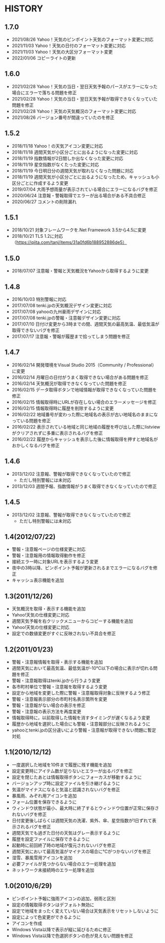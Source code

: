 # HISTORY

## 1.7.0
- 2021/08/26 Yahoo！天気のピンポイント天気のフォーマット変更に対応
- 2021/11/03 Yahoo！天気の日付のフォーマット変更に対応
- 2021/11/03 Yahoo！天気の大区分フォーマット変更
- 2022/01/06 コピーライトの更新

## 1.6.0
- 2021/02/28 Yahoo！天気の当日・翌日天気予報のパースがエラーになった場合にエラーで落ちる問題を修正
- 2021/02/28 Yahoo！天気の当日・翌日天気予報が取得できなくなっていた問題を修正
- 2021/02/28 Yahoo！天気の天気概況のフォーマット変更に対応
- 2021/08/26 バージョン番号が間違っていたのを修正

## 1.5.2
- 2018/11/18 Yahoo！の天気アイコン変更に対応
- 2018/11/18 週間天気が小区分ごとに出るようになった変更に対応
- 2018/11/19 指数情報が2日間しか出なくなった変更に対応
- 2018/11/19 星空指数がなくたった変更に対応
- 2018/11/19 今日明日分の週間天気が取れなくなった問題に対応
- 2018/11/19 週間天気が小区分ごとに出るようになったため，キャッシュも小区分ごとに作成するよう変更
- 2019/07/04 大雨予想雨量が表示されている場合にエラーになるバグを修正
- 2020/06/24 注意報・警報取得でエラーが出る場合がある不具合修正
- 2020/06/27 コメントの削除漏れ

## 1.5.1
- 2018/10/21 対象フレームワークを.Net Framework 3.5から4.5に変更
- 2018/10/21 TLS 1.2に対応（https://qiita.com/tanj/items/31a0fd6b188952886de5）

## 1.5.0
- 2018/07/07 注意報・警報と天気概況をYahooから取得するように変更

## 1.4.8
- 2016/10/03 特別警報に対応
- 2017/07/08 tenki.jpの天気概況デザイン変更に対応
- 2017/07/08 yahooの九州豪雨デザインに対応
- 2017/07/08 tenki.jpの警報・注意報デザイン変更に対応
- 2017/07/10 日付け変更から3時までの間、週間天気の最高気温、最低気温が取得できないバグを修正
- 2017/07/17 注意報・警報が履歴まで拾ってしまう問題を修正

## 1.4.7
- 2016/02/14 開発環境をVisual Studio 2015（Community / Professional）に変更
- 2016/02/14 月曜日の日付がうまく取得できない場合がある問題を修正
- 2016/02/14 天気概況が取得できなくなっていた問題を修正
- 2016/02/15 データ取得ボタンで地域情報が取得できなくなっていた問題を修正
- 2016/02/15 情報取得時にURLが存在しない場合のエラーメッセージを修正
- 2016/02/15 情報取得時に履歴を削除するように変更
- 2016/02/22 地域番号が変わった際に地域名の表示が古い地域名のままになっている問題を修正
- 2016/02/22 表示されている地域と同じ地域の履歴を呼び出した際にlistviewがクリアされずに多重に表示されるバグを修正
- 2016/02/22 履歴からキャッシュを表示した後に情報取得を押すと地域名がおかしくなるバグを修正

## 1.4.6
- 2013/12/02 注意報、警報が取得できなくなっていたので修正
  - ただし特別警報には未対応
- 2013/12/03 週間予報、指数情報がうまく取得できなくなっていたので修正

## 1.4.5
- 2013/12/02 注意報、警報が取得できなくなっていたので修正
  - ただし特別警報には未対応

## 1.4(2012/07/22)
- 警報・注意報ページの仕様変更に対応
- 警報・注意報用の情報取得動作を修正
- 接続エラー時に対象URLを表示するよう変更
- 夜中の3時以降、ピンポイント予報が更新されるまでエラーになるバグを修正
- キャッシュ表示機能を追加

## 1.3(2011/12/26)
- 天気概況を取得・表示する機能を追加
- Yahoo!天気の仕様変更に対応
- 週間天気予報を右クリックメニューからコピーする機能を追加
- Yahoo!天気の仕様変更に対応
- 設定での数値変更がすぐに反映されない不具合を修正

## 1.2(2011/01/23)
- 警報・注意報情報を取得・表示する機能を追加
- 週間天気において最高気温、最低気温が-10℃以下の場合に表示が切れる問題を修正
- 警報・注意報取得はtenki.jpから行うよう変更
- 各市町村単位で警報・注意報を取得するよう変更
- 設定から地域を変更した際に警報・注意報取得対象に反映するよう修正
- 警報・注意報表示部分の市町村名表示箇所を変更
- 警報・注意報がない場合の表示を修正
- 警報・注意報の表示方法を再度変更
- 情報取得時に，以前取得した情報を消すタイミングが遅くなるよう変更
- 履歴から地域を選択した場合にも警報・注意報部分に反映されるように
- yahooとtenki.jpの区分違いにより警報・注意報が取得できない問題に暫定対処

## 1.1(2010/12/12)
- 一度選択した地域を10件まで履歴に残す機能を追加
- 設定変更時にアイテム数が足りないとエラーが出るバグを修正
- 設定を閉じたあとは情報取得ボタンにフォーカスが移動するように
- バージョンアップ時に設定ファイルを引き継げるように
- 気温がマイナスになると気温と認識されないバグを修正
- 暴風雨、みぞれ用アイコンを追加
- フォーム位置を保存できるように
- ウィンドウ状態が最小、最大時に終了するとウィンドウ位置が正常に保存されないバグを修正
- 日付変更後しばらくは週間天気の洗濯、紫外、傘、星空指数が1日ずれて表示されるバグを修正
- 週間天気でも過ぎた日付の天気はグレー表示するように
- 履歴を設定ファイルに保存できるように
- 起動時に前回終了時の地域が復元されないバグを修正
- 週間天気において最高気温がマイナスの場合に℃がつかないバグを修正
- 湿雪、暴風雪用アイコンを追加
- 必要ファイルが見つからない場合のエラー処理を追加
- ネットワーク未接続時のエラー処理を追加

## 1.0(2010/6/29)
- ピンポイント予報に強雨アイコンの追加，弱雨と区別
- 設定の情報取得ボタンはデフォルト無効に
- 設定で地域をまったく変えていない場合は天気表示をリセットしないように
- 設定によって色変更ができるように
- アイコンを作成
- Windows Vista以降で表示が縦に延びるために修正
- Windows Vista以降で色選択ボタンの色が見えない問題を修正
